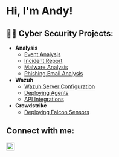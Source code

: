 <h1>Hi, I'm Andy! 
<h2>👨‍💻 Cyber Security Projects:</h2>

- <b>Analysis</b>
  - [Event Analysis](Link)
  - [Incident Report](Link)
  - [Malware Analysis](Link)
  - [Phishing Email Analysis](Link)
- <b>Wazuh</b>
  - [Wazuh Server Configuration](Link)
  - [Deploying Agents](Link)
  - [API Integrations](Link)
- <b>Crowdstrike</b>
  - [Deploying Falcon Sensors](Link) 




<h2> Connect with me:</h2>

[<img align="left" alt="JoshMadakor | LinkedIn" width="22px" src="https://cdn.jsdelivr.net/npm/simple-icons@v3/icons/linkedin.svg" />][linkedin]


[linkedin]: https://linkedin.com/in/andy-villanueva-0218a1256

<!--
**joshmadakor1/joshmadakor1** is a ✨ _special_ ✨ repository because its `README.md` (this file) appears on your GitHub profile.

Here are some ideas to get you started:

- 🔭 I’m currently working on ...
- 🌱 I’m currently learning ...
- 👯 I’m looking to collaborate on ...
- 🤔 I’m looking for help with ...
- 💬 Ask me about ...
- 📫 How to reach me: ...
- 😄 Pronouns: ...
- ⚡ Fun fact: ...
-->
